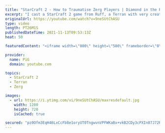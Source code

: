 ```yaml
---
title: "StarCraft 2 - How to Traumatise Zerg Players | Diamond in the Ruff #58"
excerpt: "I cast a StarCraft 2 game from Ruff, a Terran with very creative gameplay. This time he's up against a Zerg player and purposely goes Spire Hunting with his favourite unit the Battle cruiser!  💎 Diamond in the Ruff: https://www.youtube.com/playlist?list=PLFUDU8AOevUfdEq20wYq8Sm9z3sc1yn0l 💎 Follow Ruff:"
originalUrl: https://youtube.com/watch?v=9neSUtChASU
type: video
length: PT26M1S
publishedDateTime: 2021-11-13T09:53:13Z
heat: 50

featuredContent: "<iframe width=\"800\" height=\"500\" frameborder=\"0\" src=\"https://www.youtube.com/embed/9neSUtChASU\" allow=\"accelerometer; autoplay; encrypted-media; gyroscope; picture-in-picture\" allowfullscreen></iframe>"

provider:
  name: PiG
  domain: youtube.com

topics:
  - StarCraft 2
  - Terran
  - Zerg

images:
  - url: https://i.ytimg.com/vi/9neSUtChASU/maxresdefault.jpg
    width: 1280
    height: 720
    isCached: true

secured: "pz0Ofm3EqH46LxCcFb8e1oryUT0TngwvnVPFWKaBx+vkB2CDy3cPXIn07J72RPJhg5Ty9EXZAf3gc4/PGpHcic5Xx/JHxytphtiG1A7yJPJdIGsFGaGmPZlmGGU4cMl9avdq8Nu23bfW6gNNiCc0QMT5Pk15zZBxMmMAZztrYyM0b6WPsSnHD7wEuGWL4opXESyGlU9rQWkXTOox0C3Ot3r7ys0T2gABKikQEiHqrUfTUMa2dS8ratkwZwS5b1Iys5vmKIgDJgYyGFTHCyxBLvuNbBK1pyb2NR1VVvACFF/nDuOMMxLi66BgBt7V9GYddD0DxUF9oyKywG7UNZc3bF/S/KYmhS4KLPZraL9MSAQ9HokJLl9m29b9M1M4WlstbJ6yVHaVl4xEKMHNfaFIFBBjY9mq/jz/23AtnnesW9w=;ScSzJd3kQw/APwA6tw/M0g=="
---
```


